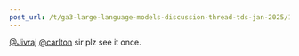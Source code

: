 ```yaml
---
post_url: /t/ga3-large-language-models-discussion-thread-tds-jan-2025/163247/8
---
```

[@Jivraj](/u/jivraj) [@carlton](/u/carlton) sir plz see it once.